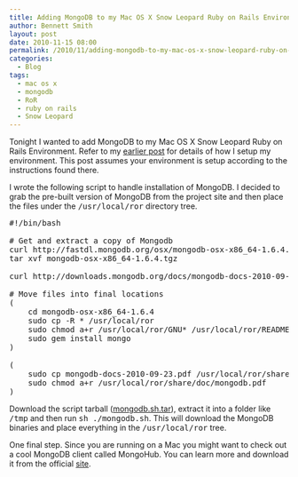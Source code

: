 ```yaml
---
title: Adding MongoDB to my Mac OS X Snow Leopard Ruby on Rails Environment
author: Bennett Smith
layout: post
date: 2010-11-15 08:00
permalink: /2010/11/adding-mongodb-to-my-mac-os-x-snow-leopard-ruby-on-rails-environment/
categories:
  - Blog
tags:
  - mac os x
  - mongodb
  - RoR
  - ruby on rails
  - Snow Leopard
---
```

Tonight I wanted to add MongoDB to my Mac OS X Snow Leopard Ruby on Rails Environment. Refer to my [earlier post][1] for details of how I setup my environment. This post assumes your environment is setup according to the instructions found there.

I wrote the following script to handle installation of MongoDB. I decided to grab the pre-built version of MongoDB from the project site and then place the files under the <tt>/usr/local/ror</tt> directory tree.

<pre>#!/bin/bash

# Get and extract a copy of Mongodb
curl http://fastdl.mongodb.org/osx/mongodb-osx-x86_64-1.6.4.tgz > mongodb-osx-x86_64-1.6.4.tgz
tar xvf mongodb-osx-x86_64-1.6.4.tgz

curl http://downloads.mongodb.org/docs/mongodb-docs-2010-09-23.pdf > mongodb-docs-2010-09-23.pdf

# Move files into final locations
(
    cd mongodb-osx-x86_64-1.6.4
    sudo cp -R * /usr/local/ror
    sudo chmod a+r /usr/local/ror/GNU* /usr/local/ror/README* /usr/local/ror/THIRD*
    sudo gem install mongo
)

(
    sudo cp mongodb-docs-2010-09-23.pdf /usr/local/ror/share/doc/mongodb.pdf
    sudo chmod a+r /usr/local/ror/share/doc/mongodb.pdf
)
</pre>

Download the script tarball (<a href="http://wp-media.s3.amazonaws.com/wp-content/uploads/2010/11/mongodb.sh.tar" class="s3-link">mongodb.sh.tar</a>), extract it into a folder like <tt>/tmp</tt> and then run <tt>sh ./mongodb.sh</tt>. This will download the MongoDB binaries and place everything in the <tt>/usr/local/ror</tt> tree. 

One final step. Since you are running on a Mac you might want to check out a cool MongoDB client called MongoHub. You can learn more and download it from the official [site][2].


 [1]: http://www.idevelopsoftware.com/2010/11/setting-up-my-snow-leopard-ruby-1-9-2-ruby-on-rails-3-0-nginx-passenger-development-environment/
 [2]: http://mongohub.todayclose.com/
